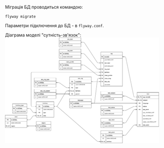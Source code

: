 Міграція БД проводиться командою:
```
flyway migrate
```

Параметри підключення до БД - в ```flyway.conf```.

Діаграма моделі "сутність-зв'язок":
<img src="./ERD.png">
